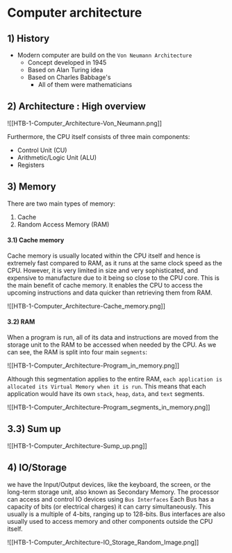 # Computer architecture
## 1) History
- Modern computer are build on the `Von Neumann Architecture`
	- Concept developed in 1945
	- Based on Alan Turing idea
	- Based on Charles Babbage's 
		- All of them were mathematicians

## 2) Architecture : High overview
![[HTB-1-Computer_Architecture-Von_Neumann.png]]

Furthermore, the CPU itself consists of three main components:
-   Control Unit (CU)
-   Arithmetic/Logic Unit (ALU)
-   Registers

## 3) Memory
There are two main types of memory:
1.  Cache
2. Random Access Memory (RAM)

#### 3.1) Cache memory
Cache memory is usually located within the CPU itself and hence is extremely fast compared to RAM, as it runs at the same clock speed as the CPU. However, it is very limited in size and very sophisticated, and expensive to manufacture due to it being so close to the CPU core.
This is the main benefit of cache memory. It enables the CPU to access the upcoming instructions and data quicker than retrieving them from RAM.

![[HTB-1-Computer_Architecture-Cache_memory.png]]

#### 3.2) RAM
When a program is run, all of its data and instructions are moved from the storage unit to the RAM to be accessed when needed by the CPU.
As we can see, the RAM is split into four main `segments`:

![[HTB-1-Computer_Architecture-Program_in_memory.png]]

Although this segmentation applies to the entire RAM, `each application is allocated its Virtual Memory when it is run`. This means that each application would have its own `stack`, `heap`, `data`, and `text` segments.

![[HTB-1-Computer_Architecture-Program_segments_in_memory.png]]

## 3.3) Sum up
![[HTB-1-Computer_Architecture-Sump_up.png]]

## 4) IO/Storage
we have the Input/Output devices, like the keyboard, the screen, or the long-term storage unit, also known as Secondary Memory.
The processor can access and control IO devices using `Bus Interfaces`
Each Bus has a capacity of bits (or electrical charges) it can carry simultaneously. This usually is a multiple of 4-bits, ranging up to 128-bits. Bus interfaces are also usually used to access memory and other components outside the CPU itself.

![[HTB-1-Computer_Architecture-IO_Storage_Random_Image.png]]